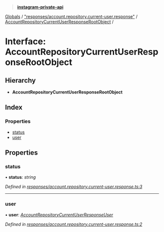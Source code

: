 > **[instagram-private-api](../README.md)**

[Globals](../globals.md) / ["responses/account.repository.current-user.response"](../modules/_responses_account_repository_current_user_response_.md) / [AccountRepositoryCurrentUserResponseRootObject](_responses_account_repository_current_user_response_.accountrepositorycurrentuserresponserootobject.md) /

# Interface: AccountRepositoryCurrentUserResponseRootObject

## Hierarchy

* **AccountRepositoryCurrentUserResponseRootObject**

## Index

### Properties

* [status](_responses_account_repository_current_user_response_.accountrepositorycurrentuserresponserootobject.md#status)
* [user](_responses_account_repository_current_user_response_.accountrepositorycurrentuserresponserootobject.md#user)

## Properties

###  status

• **status**: *string*

*Defined in [responses/account.repository.current-user.response.ts:3](https://github.com/Nerixyz/instagram-private-api/blob/e5037ee/src/responses/account.repository.current-user.response.ts#L3)*

___

###  user

• **user**: *[AccountRepositoryCurrentUserResponseUser](_responses_account_repository_current_user_response_.accountrepositorycurrentuserresponseuser.md)*

*Defined in [responses/account.repository.current-user.response.ts:2](https://github.com/Nerixyz/instagram-private-api/blob/e5037ee/src/responses/account.repository.current-user.response.ts#L2)*